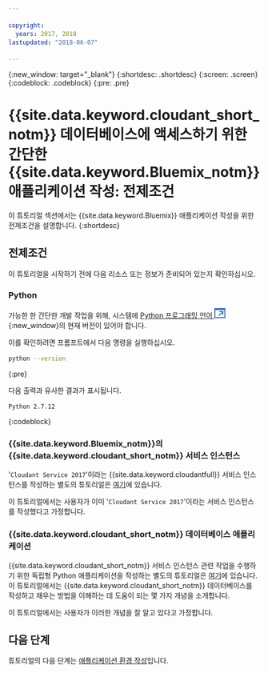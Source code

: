 ```yaml
---

copyright:
  years: 2017, 2018
lastupdated: "2018-06-07"

---
```


{:new_window: target="_blank"}
{:shortdesc: .shortdesc}
{:screen: .screen}
{:codeblock: .codeblock}
{:pre: .pre}

<!-- Acrolinx: 2017-01-10 -->

# {{site.data.keyword.cloudant_short_notm}} 데이터베이스에 액세스하기 위한 간단한 {{site.data.keyword.Bluemix_notm}} 애플리케이션 작성: 전제조건

이 튜토리얼 섹션에서는 {{site.data.keyword.Bluemix}} 애플리케이션 작성을 위한 전제조건을 설명합니다.
{:shortdesc}

## 전제조건

이 튜토리얼을 시작하기 전에 다음 리소스 또는 정보가 준비되어 있는지 확인하십시오.

### Python

가능한 한 간단한 개발 작업을 위해, 시스템에 [Python 프로그래밍 언어 ![외부 링크 아이콘](../images/launch-glyph.svg "외부 링크 아이콘")](https://www.python.org/){:new_window}의
현재 버전이 있어야 합니다.

이를 확인하려면 프롬프트에서 다음 명령을 실행하십시오.

```sh
python --version
```
{:pre}

다음 출력과 유사한 결과가 표시됩니다.

```
Python 2.7.12
```
{:codeblock}

<div id="csi"></div>

### {{site.data.keyword.Bluemix_notm}}의 {{site.data.keyword.cloudant_short_notm}} 서비스 인스턴스

'`Cloudant Service 2017`'이라는 {{site.data.keyword.cloudantfull}} 서비스 인스턴스를 작성하는
별도의 튜토리얼은 [여기](create_service.html)에 있습니다.

이 튜토리얼에서는 사용자가 이미 '`Cloudant Service 2017`'이라는 서비스 인스턴스를 작성했다고 가정합니다.

### {{site.data.keyword.cloudant_short_notm}} 데이터베이스 애플리케이션

{{site.data.keyword.cloudant_short_notm}} 서비스 인스턴스 관련 작업을 수행하기 위한 독립형 Python 애플리케이션을 작성하는
별도의 튜토리얼은 [여기](create_database.html)에 있습니다.
이 튜토리얼에서는 {{site.data.keyword.cloudant_short_notm}} 데이터베이스를
작성하고 채우는 방법을 이해하는 데 도움이 되는 몇 가지 개념을 소개합니다.

이 튜토리얼에서는 사용자가 이러한 개념을 잘 알고 있다고 가정합니다.

## 다음 단계

튜토리얼의 다음 단계는 [애플리케이션 환경 작성](create_bmxapp_appenv.html)입니다.
